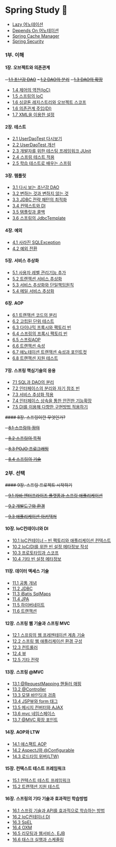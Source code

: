 # Spring Study 🌱


- [Lazy 어노테이션](./lazy_annotation.md)
- [Depends On 어노테이션](./depends_on.md)
- [Spring Cache Manager](./cache_manager.md)
- [Spring Security](./spring_security.md)

### 1부. 이해
#### 1장. 오브젝트와 의존관계
~~- [1.1 초난감 DAO](./Chapter01/1.1.md)~~
~~- [1.2 DAO의 분리](./Chapter01/1.2.md)~~
~~- [1.3 DAO의 확장](./Chapter01/1.3.md)~~
- [1.4 제어의 역전(IoC)](./Chapter01/1.4.md)
- [1.5 스프링의  IoC](./Chapter01/1.5.md)
- [1.6 싱글톤 레지스트리와 오브젝트 스코프](./Chapter01/1.6.md)
- [1.6 의존관계 주입(DI)](./Chapter01/1.6.md)
- [1.7 XML을 이용한 설정](./Chapter01/1.7.md)

#### 2장. 테스트
- [2.1 UserDaoTest 다시보기](./Chapter02/2.1.md)
- [2.2 UserDaoTest 개선](./Chapter02/2.2.md)
- [2.3 개발자를 위한 테스팅 프레임워크 JUnit](./Chapter02/2.3.md)
- [2.4 스프링 테스트 적용](./Chapter02/2.4.md)
- [2.5 학습 테스트로 배우는 스프링](./Chapter02/2.5.md)

#### 3장. 템플릿
- [3.1 다시 보는 초난감 DAO](./Chapter03/3.1.md)
- [3.2 변하는 것과 변하지 않는 것](./Chapter03/3.2.md)
- [3.3 JDBC 전략 패턴의 최적화](./Chapter03/3.3.md)
- [3.4 컨텍스트와 DI](./Chapter03/3.4.md)
- [3.5 템플릿과 콜백](./Chapter03/3.5.md)
- [3.6 스프링의 JdbcTemplate](./Chapter03/3.6.md)

#### 4장. 예외
- [4.1 사라진 SQLException](./Chapter04/4.1.md)
- [4.2 예외 전환](./Chapter04/4.2.md)

#### 5장. 서비스 추상화
- [5.1 사용자 레벨 관리기능 추가](./Chapter05/5.1.md)
- [5.2 트랜잭션 서비스 추상화](./Chapter05/5.2.md)
- [5.3 서비스 추상화와 단일책임원칙](./Chapter05/5.3.md)
- [5.4 메일 서비스 추상화](./Chapter05/5.4.md)

#### 6장. AOP
- [6.1 트랜잭션 코드의 분리](./Chapter06/6.1.md)
- [6.2 고립된 단위 테스트](./Chapter06/6.2.md)
- [6.3 다이나믹 프록시와 팩토리 빈](./Chapter06/6.3.md)
- [6.4 스프링의 프록시 팩토리 빈](./Chapter06/6.4.md)
- [6.5 스프링AOP](./Chapter06/6.5.md)
- [6.6 트랜잭션 속성](./Chapter06/6.6.md)
- [6.7 애노테이션 트랜잭션 속성과 포인트컷](./Chapter06/6.7.md)
- [6.8 트랜잭션 지원 테스트](./Chapter06/6.8.md)

#### 7장. 스프링 핵심기술의 응용
- [7.1 SQL과 DAO의 분리](./Chapter07/7.1.md)
- [7.2 인터페이스의 분리와 자기 참조 빈](./Chapter07/7.2.md)
- [7.3 서비스 추상화 적용](./Chapter07/7.3.md)
- [7.4 인터페이스 상속을 통한 안전한 기능확장](./Chapter07/7.4.md)
- [7.5 DI를 이용해 다향한 구현방법 적용하기](./Chapter07/7.5.md)

~~#### 8장. 스프링이란 무엇인가?~~

~~- [8.1 스프링의 정의](./Chapter08/8.1.md)~~

~~- [8.2 스프링의 목적](./Chapter08/8.2.md)~~

~~- [8.3 POJO 프로그래밍](./Chapter08/8.3.md)~~

~~- [8.4 스프링의 기술](./Chapter08/8.4.md)~~


### 2부. 선택

~~#### 9장. 스프링 프로젝트 시작하기~~

~~- [9.1 자바 엔터프라이즈 플랫폼과 스프링 애플리케이션](./Chapter09/9.1.md)~~

~~- [9.2 개발도구와 환경](./Chapter09/9.2.md)~~

~~- [9.3 애플리케이션 아키텍처](./Chapter09/9.3.md)~~

#### 10장. IoC컨테이너와 DI
- [10.1 IoC컨테이너 – 빈 팩토리와 애플리케이션 컨텍스트](./Chapter10/10.1.md)
- [10.2 IoC/DI를 위한 빈 설정 메타정보 작성](./Chapter10/10.2.md)
- [10.3 프로토타입과 스코프](./Chapter10/10.3.md)
- [10.4 기타 빈 설정 메타정보](./Chapter10/10.4.md)

#### 11장. 데이터 액세스 기술
- [11.1 공통 개념](./Chapter11/11.1.md)
- [11.2 JDBC](./Chapter11/11.2.md)
- [11.3 iBatis SqlMaps](./Chapter11/11.3.md)
- [11.4 JPA](./Chapter11/11.4.md)
- [11.5 하이버네이트](./Chapter11/11.5.md)
- [11.6 트랜잭션](./Chapter11/11.6.md)

#### 12장. 스프링 웹 기술과 스프링 MVC
- [12.1 스프링의 웹 프레젠테이션 계층 기술](./Chapter12/12.1.md)
- [12.2 스프링 웹 애플리케이션 환경 구성](./Chapter12/12.2.md)
- [12.3 컨트롤러](./Chapter12/12.3.md)
- [12.4 뷰](./Chapter12/12.4.md)
- [12.5 기타 전략](./Chapter12/12.5.md)

#### 13장. 스프링 @MVC
- [13.1 @RequestMapping 핸들러 매핑](./Chapter13/13.1.md)
- [13.2 @Controller](./Chapter13/13.2.md)
- [13.3 모델 바인딩과 검증](./Chapter13/13.3.md)
- [13.4 JSP뷰와 form 태그](./Chapter13/13.4.md)
- [13.5 메시지 컨버터와 AJAX](./Chapter13/13.5.md)
- [13.6 mvc 네임스페이스](./Chapter13/13.6.md)
- [13.7 @MVC 확장 포인트](./Chapter13/13.7.md)

#### 14장. AOP와 LTW
- [14.1 애스팩트 AOP](./Chapter14/14.1.md)
- [14.2 AspectJ와 @Configurable](./Chapter14/14.2.md)
- [14.3 로드타임 위버(LTW)](./Chapter14/14.3.md)

#### 15장. 컨텍스트 테스트 프레임워크
- [15.1 컨텍스트 테스트 프레임워크](./Chapter15/15.1.md)
- [15.2 트랜잭션 지원 테스트](./Chapter15/15.2.md)

#### 16장. 스프링의 기타 기술과 효과적인 학습방법
- [16.1 스프링 기술과 API를 효과적으로 학습하는 방법](./Chapter16/16.1.md)
- [16.2 IoC컨테이너 DI](./Chapter16/16.2.md)
- [16.3 SpEL](./Chapter16/16.3.md)
- [16.4 OXM](./Chapter16/16.4.md)
- [16.5 리모팅과 웹서비스, EJB](./Chapter16/16.5.md)
- [16.6 태스크 실행과 스케줄링](./Chapter16/16.6.md)
